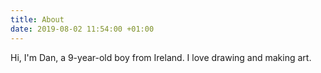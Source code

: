 ```yaml
---
title: About
date: 2019-08-02 11:54:00 +01:00
---
```


Hi, I'm Dan, a 9-year-old boy from Ireland. I love drawing and making art.